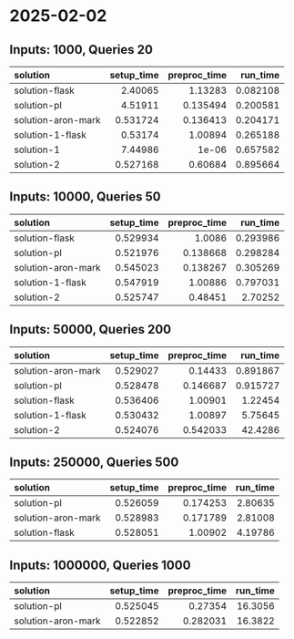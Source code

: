 # 2025-02-02

## Inputs: 1000, Queries 20

| solution           |   setup_time |   preproc_time |   run_time |
|:-------------------|-------------:|---------------:|-----------:|
| solution-flask     |     2.40065  |       1.13283  |   0.082108 |
| solution-pl        |     4.51911  |       0.135494 |   0.200581 |
| solution-aron-mark |     0.531724 |       0.136413 |   0.204171 |
| solution-1-flask   |     0.53174  |       1.00894  |   0.265188 |
| solution-1         |     7.44986  |       1e-06    |   0.657582 |
| solution-2         |     0.527168 |       0.60684  |   0.895664 |

## Inputs: 10000, Queries 50

| solution           |   setup_time |   preproc_time |   run_time |
|:-------------------|-------------:|---------------:|-----------:|
| solution-flask     |     0.529934 |       1.0086   |   0.293986 |
| solution-pl        |     0.521976 |       0.138668 |   0.298284 |
| solution-aron-mark |     0.545023 |       0.138267 |   0.305269 |
| solution-1-flask   |     0.547919 |       1.00886  |   0.797031 |
| solution-2         |     0.525747 |       0.48451  |   2.70252  |

## Inputs: 50000, Queries 200

| solution           |   setup_time |   preproc_time |   run_time |
|:-------------------|-------------:|---------------:|-----------:|
| solution-aron-mark |     0.529027 |       0.14433  |   0.891867 |
| solution-pl        |     0.528478 |       0.146687 |   0.915727 |
| solution-flask     |     0.536406 |       1.00901  |   1.22454  |
| solution-1-flask   |     0.530432 |       1.00897  |   5.75645  |
| solution-2         |     0.524076 |       0.542033 |  42.4286   |

## Inputs: 250000, Queries 500

| solution           |   setup_time |   preproc_time |   run_time |
|:-------------------|-------------:|---------------:|-----------:|
| solution-pl        |     0.526059 |       0.174253 |    2.80635 |
| solution-aron-mark |     0.528983 |       0.171789 |    2.81008 |
| solution-flask     |     0.528051 |       1.00902  |    4.19786 |

## Inputs: 1000000, Queries 1000

| solution           |   setup_time |   preproc_time |   run_time |
|:-------------------|-------------:|---------------:|-----------:|
| solution-pl        |     0.525045 |       0.27354  |    16.3056 |
| solution-aron-mark |     0.522852 |       0.282031 |    16.3822 |